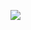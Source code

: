 [![](https://jitpack.io/v/zhombie/qbox-widget-webview-android.svg)](https://jitpack.io/#zhombie/qbox-widget-webview-android)
